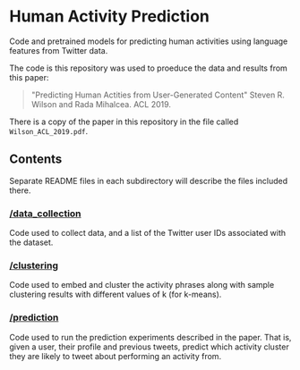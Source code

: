 # Human Activity Prediction
Code and pretrained models for predicting human activities using language features from Twitter data.

The code is this repository was used to proeduce the data and results from this paper:
> "Predicting Human Actities from User-Generated Content" 
> Steven R. Wilson and Rada Mihalcea. 
> ACL 2019.

There is a copy of the paper in this repository in the file called `Wilson_ACL_2019.pdf`.

## Contents

Separate README files in each subdirectory will describe the files included there.

### [/data_collection](./data_collection)

Code used to collect data, and a list of the Twitter user IDs associated with the dataset.

### [/clustering](./clustering)

Code used to embed and cluster the activity phrases along with sample clustering results with different values of k (for k-means).

### [/prediction](./prediction)

Code used to run the prediction experiments described in the paper. That is, given a user, their profile and previous tweets, predict which activity cluster they are likely to tweet about performing an activity from.
